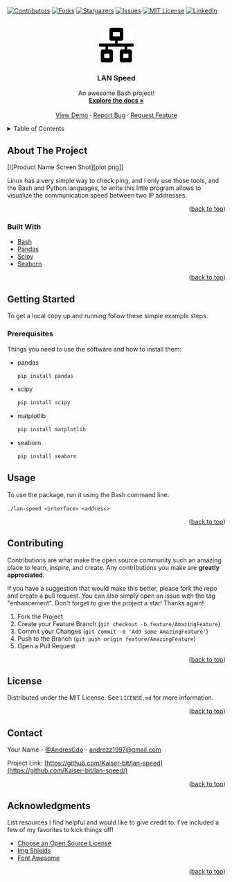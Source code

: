 <div id="top"></div>
<!--
*** Thanks for checking out the Best-README-Template. If you have a suggestion
*** that would make this better, please fork the repo and create a pull request
*** or simply open an issue with the tag "enhancement".
*** Don't forget to give the project a star!
*** Thanks again! Now go create something AMAZING! :D
-->



<!-- PROJECT SHIELDS -->
<!--
*** I'm using markdown "reference style" links for readability.
*** Reference links are enclosed in brackets [ ] instead of parentheses ( ).
*** See the bottom of this document for the declaration of the reference variables
*** for contributors-url, forks-url, etc. This is an optional, concise syntax you may use.
*** https://www.markdownguide.org/basic-syntax/#reference-style-links
-->
[![Contributors][contributors-shield]][contributors-url]
[![Forks][forks-shield]][forks-url]
[![Stargazers][stars-shield]][stars-url]
[![Issues][issues-shield]][issues-url]
[![MIT License][license-shield]][license-url]
[![LinkedIn][linkedin-shield]][linkedin-url]



<!-- PROJECT LOGO -->
<br />
<div align="center">
  <a href="https://github.com/Kaiser-bit/lan-speed">
    <img src="images/logo.svg" alt="Logo" width="80" height="80">
  </a>

  <h3 align="center">LAN Speed</h3>

  <p align="center">
    An awesome Bash project!
    <br />
    <a href="https://github.com/Kaiser-bit/lan-speed"><strong>Explore the docs »</strong></a>
    <br />
    <br />
    <a href="https://github.com/Kaiser-bit/lan-speed">View Demo</a>
    ·
    <a href="https://github.com/Kaiser-bit/lan-speed/issues">Report Bug</a>
    ·
    <a href="https://github.com/Kaiser-bit/lan-speed/issues">Request Feature</a>
  </p>
</div>



<!-- TABLE OF CONTENTS -->
<details>
  <summary>Table of Contents</summary>
  <ol>
    <li>
      <a href="#about-the-project">About The Project</a>
      <ul>
        <li><a href="#built-with">Built With</a></li>
      </ul>
    </li>
    <li>
      <a href="#getting-started">Getting Started</a>
      <ul>
        <li><a href="#prerequisites">Prerequisites</a></li>
      </ul>
    </li>
    <li><a href="#usage">Usage</a></li>
    <li><a href="#contributing">Contributing</a></li>
    <li><a href="#license">License</a></li>
    <li><a href="#contact">Contact</a></li>
    <li><a href="#acknowledgments">Acknowledgments</a></li>
  </ol>
</details>



<!-- ABOUT THE PROJECT -->
## About The Project

[![Product Name Screen Shot][plot.png]]

Linux has a very simple way to check ping, and I only use those tools, and the Bash and Python languages, to write this little program allows to visualize the communication speed between two IP addresses.

<p align="right">(<a href="#top">back to top</a>)</p>



### Built With

* [Bash](https://www.gnu.org/software/bash/)
* [Pandas](https://pandas.pydata.org/)
* [Scipy](https://www.scipy.org/)
* [Seaborn](https://seaborn.pydata.org/)

<p align="right">(<a href="#top">back to top</a>)</p>



<!-- GETTING STARTED -->
## Getting Started

To get a local copy up and running follow these simple example steps.

### Prerequisites

Things you need to use the software and how to install them:
* pandas
  ```sh
  pip install pandas
  ```
* scipy
  ```sh
  pip install scipy
  ```
* matplotlib
  ```sh
  pip install matplotlib
  ```
* seaborn
  ```sh
  pip install seaborn
  ```

<!-- USAGE EXAMPLES -->
## Usage

To use the package, run it using the Bash command line:

`./lan-speed <interface> <address>`

<p align="right">(<a href="#top">back to top</a>)</p>


<!-- CONTRIBUTING -->
## Contributing

Contributions are what make the open source community such an amazing place to learn, inspire, and create. Any contributions you make are **greatly appreciated**.

If you have a suggestion that would make this better, please fork the repo and create a pull request. You can also simply open an issue with the tag "enhancement".
Don't forget to give the project a star! Thanks again!

1. Fork the Project
2. Create your Feature Branch (`git checkout -b feature/AmazingFeature`)
3. Commit your Changes (`git commit -m 'Add some AmazingFeature'`)
4. Push to the Branch (`git push origin feature/AmazingFeature`)
5. Open a Pull Request

<p align="right">(<a href="#top">back to top</a>)</p>



<!-- LICENSE -->
## License

Distributed under the MIT License. See `LICENSE.md` for more information.

<p align="right">(<a href="#top">back to top</a>)</p>



<!-- CONTACT -->
## Contact

Your Name - [@AndresCdo](https://twitter.com/AndresCdo) - andrezz1997@gmail.com

Project Link: [https://github.com/Kaiser-bit/lan-speed](https://github.com/Kaiser-bit/lan-speed/)

<p align="right">(<a href="#top">back to top</a>)</p>



<!-- ACKNOWLEDGMENTS -->
## Acknowledgments

List resources I find helpful and would like to give credit to. I've included a few of my favorites to kick things off!

* [Choose an Open Source License](https://choosealicense.com)
* [Img Shields](https://shields.io)
* [Font Awesome](https://fontawesome.com)

<p align="right">(<a href="#top">back to top</a>)</p>



<!-- MARKDOWN LINKS & IMAGES -->
<!-- https://www.markdownguide.org/basic-syntax/#reference-style-links -->
[contributors-shield]: https://img.shields.io/github/contributors/Kaiser-bit/lan-speed.svg?style=for-the-badge
[contributors-url]: https://github.com/Kaiser-bit/lan-speed/graphs/contributors
[forks-shield]: https://img.shields.io/github/forks/Kaiser-bit/lan-speed.svg?style=for-the-badge
[forks-url]: https://github.com/Kaiser-bit/lan-speed/network/members
[stars-shield]: https://img.shields.io/github/stars/Kaiser-bit/lan-speed.svg?style=for-the-badge
[stars-url]: https://github.com/Kaiser-bit/lan-speed/stargazers
[issues-shield]: https://img.shields.io/github/issues/Kaiser-bit/lan-speed.svg?style=for-the-badge
[issues-url]: https://github.com/Kaiser-bit/lan-speed/issues
[license-shield]: https://img.shields.io/github/license/Kaiser-bit/lan-speed.svg?style=for-the-badge
[license-url]: https://github.com/Kaiser-bit/lan-speed/blob/master/LICENSE.md
[linkedin-shield]: https://img.shields.io/badge/-LinkedIn-black.svg?style=for-the-badge&logo=linkedin&colorB=555
[linkedin-url]: https://www.linkedin.com/in/andres-felipe-caicedo-utengo-b8b3121ba/
[product-screenshot]: images/plot.png
